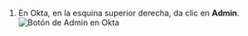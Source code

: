 1. En Okta, en la esquina superior derecha, da clic en **Admin**. ![Botón de Admin en Okta](/assets/images/help/saml/okta-admin-button.png)